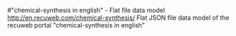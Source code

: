 #"chemical-synthesis in english" - Flat file data model
http://en.recuweb.com/chemical-synthesis/
Flat JSON file data model of the recuweb portal "chemical-synthesis in english"
